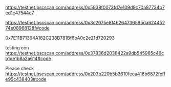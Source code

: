 https://testnet.bscscan.com/address/0x5938f0073fd7e109d9c70a87734b7ed1c47544c7

https://testnet.bscscan.com/address/0x3c2075e8f46264736585da62445274e08968128f#code

0x7E11B71394A182C238B781Bf6bA0c2e21d720293

testing con
https://testnet.bscscan.com/address/0x37836d2038422a9db545965c46cb1de1b8a2a614#code

Pleace check
https://testnet.bscscan.com/address/0x203b220b5b3610feca416b6872fcffe95c438403#code